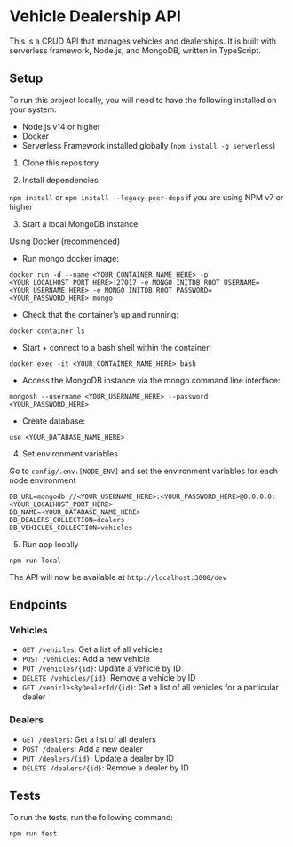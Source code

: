 # Vehicle Dealership API

This is a CRUD API that manages vehicles and dealerships. It is built with serverless framework, Node.js, and MongoDB, written in TypeScript.

## Setup

To run this project locally, you will need to have the following installed on your system:

- Node.js v14 or higher
- Docker
- Serverless Framework installed globally (`npm install -g serverless`)

1. Clone this repository

2. Install dependencies

`npm install` or `npm install --legacy-peer-deps` if you are using NPM v7 or higher

3. Start a local MongoDB instance

Using Docker (recommended)

- Run mongo docker image:

```
docker run -d --name <YOUR_CONTAINER_NAME_HERE> -p <YOUR_LOCALHOST_PORT_HERE>:27017 -e MONGO_INITDB_ROOT_USERNAME=<YOUR_USERNAME_HERE> -e MONGO_INITDB_ROOT_PASSWORD=<YOUR_PASSWORD_HERE> mongo
```

- Check that the container’s up and running:

`docker container ls`

- Start + connect to a bash shell within the container:

`docker exec -it <YOUR_CONTAINER_NAME_HERE> bash`

- Access the MongoDB instance via the mongo command line interface:

`mongosh --username <YOUR_USERNAME_HERE> --password <YOUR_PASSWORD_HERE>`

- Create database:

`use <YOUR_DATABASE_NAME_HERE>`

4. Set environment variables

Go to `config/.env.[NODE_ENV]` and set the environment variables for each node environment

```
DB_URL=mongodb://<YOUR_USERNAME_HERE>:<YOUR_PASSWORD_HERE>@0.0.0.0:<YOUR_LOCALHOST_PORT_HERE>
DB_NAME=<YOUR_DATABASE_NAME_HERE>
DB_DEALERS_COLLECTION=dealers
DB_VEHICLES_COLLECTION=vehicles
```

5. Run app locally

`npm run local`

The API will now be available at `http://localhost:3000/dev`

## Endpoints

### Vehicles

- `GET /vehicles`: Get a list of all vehicles
- `POST /vehicles`: Add a new vehicle
- `PUT /vehicles/{id}`: Update a vehicle by ID
- `DELETE /vehicles/{id}`: Remove a vehicle by ID
- `GET /vehiclesByDealerId/{id}`: Get a list of all vehicles for a particular dealer

### Dealers

- `GET /dealers`: Get a list of all dealers
- `POST /dealers`: Add a new dealer
- `PUT /dealers/{id}`: Update a dealer by ID
- `DELETE /dealers/{id}`: Remove a dealer by ID

## Tests

To run the tests, run the following command:

`npm run test`
